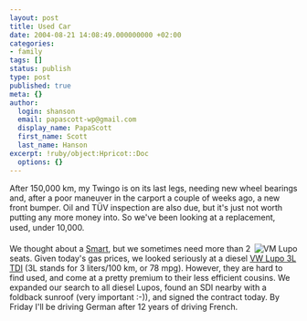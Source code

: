 ```yaml
---
layout: post
title: Used Car
date: 2004-08-21 14:08:49.000000000 +02:00
categories:
- family
tags: []
status: publish
type: post
published: true
meta: {}
author:
  login: shanson
  email: papascott-wp@gmail.com
  display_name: PapaScott
  first_name: Scott
  last_name: Hanson
excerpt: !ruby/object:Hpricot::Doc
  options: {}
---
```

<p>After 150,000 km, my Twingo is on its last legs, needing new wheel bearings and, after a poor maneuver in the carport a couple of weeks ago, a new front bumper. Oil and TÜV inspection are also due, but it's just not worth putting any more money into. So we've been looking at a replacement, used, under 10,000.</p>
<p><img src="http://www.papascott.de/fotos/lupo.jpeg" alt="VM Lupo" align="right" /> We thought about a <a href="http://www.smart.com/">Smart</a>, but we sometimes need more than 2 seats. Given today's gas prices, we looked seriously at a diesel <a href="http://www.lupousa.com/">VW Lupo 3L TDI</a> (3L stands for 3 liters/100 km, or 78 mpg). However, they are hard to find used, and come at a pretty premium to their less efficient cousins. We expanded our search to all diesel Lupos, found an SDI nearby with a foldback sunroof (very important :-)), and signed the contract today. By Friday I'll be driving German after 12 years of driving French.</p>
